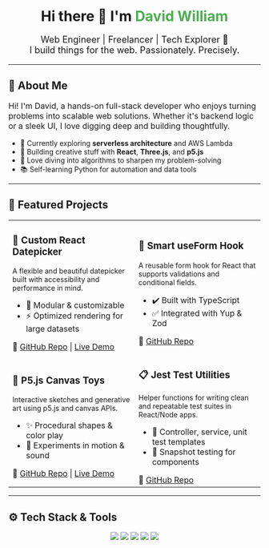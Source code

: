 <h1 align="center">Hi there 👋 I'm <span style="color:#4CAF50;">David William</span></h1>

<p align="center" style="font-size:18px;">
  Web Engineer | Freelancer | Tech Explorer 🚀<br/>
  I build things for the web. Passionately. Precisely.
</p>

---

## 🧭 About Me

<p style="font-size:16px;">
Hi! I'm David, a hands-on full-stack developer who enjoys turning problems into scalable web solutions. Whether it's backend logic or a sleek UI, I love digging deep and building thoughtfully.
</p>

<ul>
  <li>🔭 Currently exploring <b>serverless architecture</b> and AWS Lambda</li>
  <li>🎨 Building creative stuff with <b>React</b>, <b>Three.js</b>, and <b>p5.js</b></li>
  <li>💬 Love diving into algorithms to sharpen my problem-solving</li>
  <li>📚 Self-learning Python for automation and data tools</li>
</ul>

---

## 💼 Featured Projects

<table>
<tr>
  <td width="50%">
    <h3>📅 Custom React Datepicker</h3>
    <p style="font-size:14px;">A flexible and beautiful datepicker built with accessibility and performance in mind.</p>
    <ul>
      <li>🧩 Modular & customizable</li>
      <li>⚡ Optimized rendering for large datasets</li>
    </ul>
    🔗 <a href="https://github.com/alexdev/react-datepicker">GitHub Repo</a> | <a href="https://react-datepicker-demo.vercel.app">Live Demo</a>
  </td>
  <td width="50%">
    <h3>🧠 Smart useForm Hook</h3>
    <p style="font-size:14px;">A reusable form hook for React that supports validations and conditional fields.</p>
    <ul>
      <li>✔️ Built with TypeScript</li>
      <li>✅ Integrated with Yup & Zod</li>
    </ul>
    🔗 <a href="https://github.com/alexdev/useform-hook">GitHub Repo</a>
  </td>
</tr>
<tr>
  <td width="50%">
    <h3>🎨 P5.js Canvas Toys</h3>
    <p style="font-size:14px;">Interactive sketches and generative art using p5.js and canvas APIs.</p>
    <ul>
      <li>✨ Procedural shapes & color play</li>
      <li>🧪 Experiments in motion & sound</li>
    </ul>
    🔗 <a href="https://github.com/alexdev/p5-sketches">GitHub Repo</a> | <a href="https://alexsketch.netlify.app">Live Demo</a>
  </td>
  <td width="50%">
    <h3>📋 Jest Test Utilities</h3>
    <p style="font-size:14px;">Helper functions for writing clean and repeatable test suites in React/Node apps.</p>
    <ul>
      <li>🧪 Controller, service, unit test templates</li>
      <li>🧼 Snapshot testing for components</li>
    </ul>
    🔗 <a href="https://github.com/alexdev/test-utils">GitHub Repo</a>
  </td>
</tr>
</table>

---

## ⚙️ Tech Stack & Tools

<p align="center">
  <img src="https://img.shields.io/badge/React-20232A?style=flat&logo=react&logoColor=61DAFB" />
  <img src="https://img.shields.io/badge/Node.js-43853D?style=flat&logo=node.js&logoColor=white" />
  <img src="https://img.shields.io/badge/TypeScript-007ACC?style=flat&logo=typescript&logoColor=white" />
  <img src="https://img.shields.io/badge/MongoDB-4EA94B?style=flat&logo=mongodb&logoColor=white" />
  <img src="https://img.shields.io/badge/AWS-232F3E?style=flat&logo=amazon-aws&logoColor=white" />
</p>